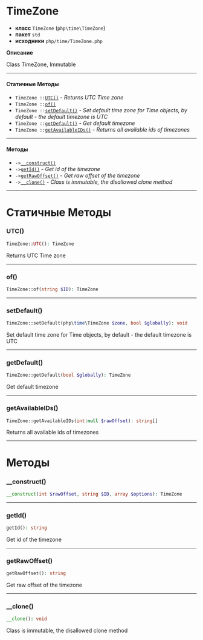 # TimeZone

- **класс** `TimeZone` (`php\time\TimeZone`)
- **пакет** `std`
- **исходники** `php/time/TimeZone.php`

**Описание**

Class TimeZone, Immutable

---

#### Статичные Методы

- `TimeZone ::`[`UTC()`](#method-utc) - _Returns UTC Time zone_
- `TimeZone ::`[`of()`](#method-of)
- `TimeZone ::`[`setDefault()`](#method-setdefault) - _Set default time zone for Time objects, by default - the default timezone is UTC_
- `TimeZone ::`[`getDefault()`](#method-getdefault) - _Get default timezone_
- `TimeZone ::`[`getAvailableIDs()`](#method-getavailableids) - _Returns all available ids of timezones_

---

#### Методы

- `->`[`__construct()`](#method-__construct)
- `->`[`getId()`](#method-getid) - _Get id of the timezone_
- `->`[`getRawOffset()`](#method-getrawoffset) - _Get raw offset of the timezone_
- `->`[`__clone()`](#method-__clone) - _Class is immutable, the disallowed clone method_

---
# Статичные Методы

<a name="method-utc"></a>

### UTC()
```php
TimeZone::UTC(): TimeZone
```
Returns UTC Time zone

---

<a name="method-of"></a>

### of()
```php
TimeZone::of(string $ID): TimeZone
```

---

<a name="method-setdefault"></a>

### setDefault()
```php
TimeZone::setDefault(php\time\TimeZone $zone, bool $globally): void
```
Set default time zone for Time objects, by default - the default timezone is UTC

---

<a name="method-getdefault"></a>

### getDefault()
```php
TimeZone::getDefault(bool $globally): TimeZone
```
Get default timezone

---

<a name="method-getavailableids"></a>

### getAvailableIDs()
```php
TimeZone::getAvailableIDs(int|null $rawOffset): string[]
```
Returns all available ids of timezones

---
# Методы

<a name="method-__construct"></a>

### __construct()
```php
__construct(int $rawOffset, string $ID, array $options): TimeZone
```

---

<a name="method-getid"></a>

### getId()
```php
getId(): string
```
Get id of the timezone

---

<a name="method-getrawoffset"></a>

### getRawOffset()
```php
getRawOffset(): string
```
Get raw offset of the timezone

---

<a name="method-__clone"></a>

### __clone()
```php
__clone(): void
```
Class is immutable, the disallowed clone method